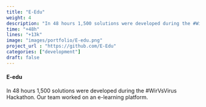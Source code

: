 ```yaml
---
title: "E-Edu"
weight: 4
description: "In 48 hours 1,500 solutions were developed during the #WirVsVirus Hackathon. Our team worked on an e-learning platform."
time: "+48h"
lines: "+13k"
image: "images/portfolio/E-edu.png"
project_url : "https://github.com/E-Edu"
categories: ["development"]
draft: false
---
```


#### E-edu

In 48 hours 1,500 solutions were developed during the #WirVsVirus Hackathon. Our team worked on an e-learning platform.
